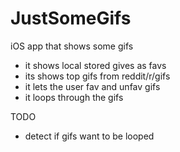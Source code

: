 JustSomeGifs
============

iOS app that shows some gifs

- it shows local stored gives as favs
- its shows top gifs from reddit/r/gifs
- it lets the user fav and unfav gifs
- it loops through the gifs

TODO
- detect if gifs want to be looped